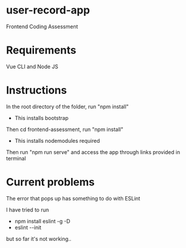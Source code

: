 # user-record-app
Frontend Coding Assessment

# Requirements
Vue CLI and Node JS

# Instructions
In the root directory of the folder, run "npm install"
- This installs bootstrap

Then cd frontend-assessment, run "npm install"
- This installs nodemodules required

Then run "npm run serve" and access the app through links provided in terminal

# Current problems

The error that pops up has something to do with ESLint

I have tried to run 

- npm install eslint -g -D
- eslint --init

but so far it's not working..
